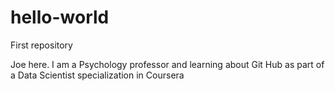# hello-world
First repository

Joe here. I am a Psychology professor and learning about Git Hub as part of a Data Scientist specialization in Coursera
